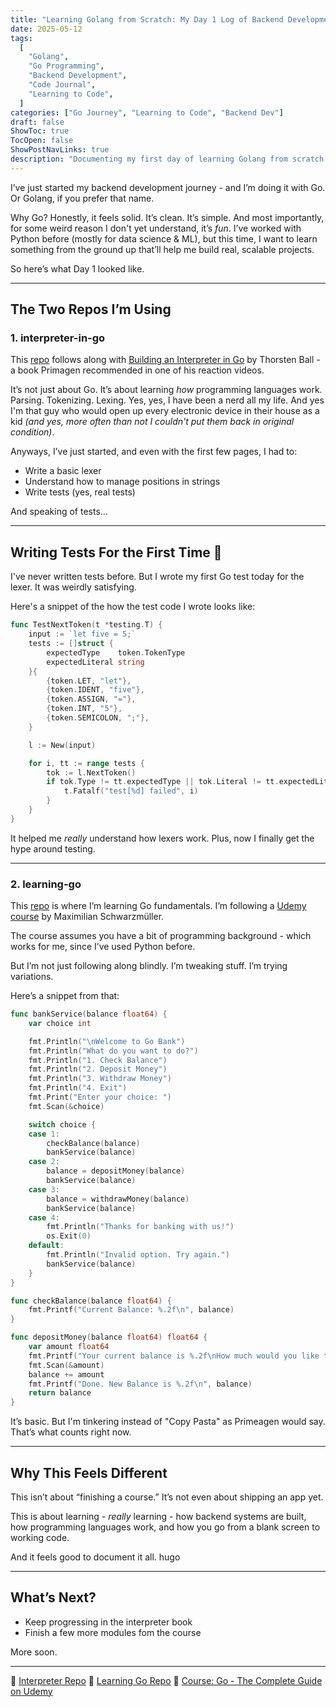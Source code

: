 ```yaml
---
title: "Learning Golang from Scratch: My Day 1 Log of Backend Development with Golang"
date: 2025-05-12
tags:
  [
    "Golang",
    "Go Programming",
    "Backend Development",
    "Code Journal",
    "Learning to Code",
  ]
categories: ["Go Journey", "Learning to Code", "Backend Dev"]
draft: false
ShowToc: true
TocOpen: false
ShowPostNavLinks: true
description: "Documenting my first day of learning Golang from scratch with real projects and tests."
---
```


I’ve just started my backend development journey - and I’m doing it with Go. Or Golang, if you prefer that name.

Why Go? Honestly, it feels solid. It’s clean. It’s simple. And most importantly, for some weird reason I don't yet understand, it’s _fun_. I’ve worked with Python before (mostly for data science & ML), but this time, I want to learn something from the ground up that’ll help me build real, scalable projects.

So here’s what Day 1 looked like.

---

## The Two Repos I’m Using

### 1. **interpreter-in-go**

This [repo](https://github.com/shivamchhuneja/interpreter-in-go) follows along with [Building an Interpreter in Go](https://interpreterbook.com/) by Thorsten Ball - a book Primagen recommended in one of his reaction videos.

It’s not just about Go. It’s about learning _how_ programming languages work. Parsing. Tokenizing. Lexing. Yes, yes, I have been a nerd all my life. And yes I'm that guy who would open up every electronic device in their house as a kid _(and yes, more often than not I couldn't put them back in original condition)_.

Anyways, I’ve just started, and even with the first few pages, I had to:

- Write a basic lexer
- Understand how to manage positions in strings
- Write tests (yes, real tests)

And speaking of tests…

---

## Writing Tests For the First Time 🤯

I've never written tests before. But I wrote my first Go test today for the lexer. It was weirdly satisfying.

Here's a snippet of the how the test code I wrote looks like:

```go
func TestNextToken(t *testing.T) {
	input := `let five = 5;`
	tests := []struct {
		expectedType    token.TokenType
		expectedLiteral string
	}{
		{token.LET, "let"},
		{token.IDENT, "five"},
		{token.ASSIGN, "="},
		{token.INT, "5"},
		{token.SEMICOLON, ";"},
	}

	l := New(input)

	for i, tt := range tests {
		tok := l.NextToken()
		if tok.Type != tt.expectedType || tok.Literal != tt.expectedLiteral {
			t.Fatalf("test[%d] failed", i)
		}
	}
}
```

It helped me _really_ understand how lexers work. Plus, now I finally get the hype around testing.

---

### 2. **learning-go**

This [repo](https://github.com/shivamchhuneja/learning-go) is where I’m learning Go fundamentals. I’m following a [Udemy course](https://www.udemy.com/course/go-the-complete-guide/) by Maximilian Schwarzmüller.

The course assumes you have a bit of programming background - which works for me, since I’ve used Python before.

But I’m not just following along blindly. I’m tweaking stuff. I’m trying variations.

Here’s a snippet from that:

```go
func bankService(balance float64) {
	var choice int

	fmt.Println("\nWelcome to Go Bank")
	fmt.Println("What do you want to do?")
	fmt.Println("1. Check Balance")
	fmt.Println("2. Deposit Money")
	fmt.Println("3. Withdraw Money")
	fmt.Println("4. Exit")
	fmt.Print("Enter your choice: ")
	fmt.Scan(&choice)

	switch choice {
	case 1:
		checkBalance(balance)
		bankService(balance)
	case 2:
		balance = depositMoney(balance)
		bankService(balance)
	case 3:
		balance = withdrawMoney(balance)
		bankService(balance)
	case 4:
		fmt.Println("Thanks for banking with us!")
		os.Exit(0)
	default:
		fmt.Println("Invalid option. Try again.")
		bankService(balance)
	}
}

func checkBalance(balance float64) {
	fmt.Printf("Current Balance: %.2f\n", balance)
}

func depositMoney(balance float64) float64 {
	var amount float64
	fmt.Printf("Your current balance is %.2f\nHow much would you like to deposit? ", balance)
	fmt.Scan(&amount)
	balance += amount
	fmt.Printf("Done. New Balance is %.2f\n", balance)
	return balance
}
```

It’s basic. But I'm tinkering instead of "Copy Pasta" as Primeagen would say. That’s what counts right now.

---

## Why This Feels Different

This isn’t about “finishing a course.” It’s not even about shipping an app yet.

This is about learning - _really_ learning - how backend systems are built, how programming languages work, and how you go from a blank screen to working code.

And it feels good to document it all.
hugo

---

## What’s Next?

- Keep progressing in the interpreter book
- Finish a few more modules fom the course

More soon.

---

🧠 [Interpreter Repo](https://github.com/shivamchhuneja/interpreter-in-go)
📘 [Learning Go Repo](https://github.com/shivamchhuneja/learning-go)
🎥 [Course: Go - The Complete Guide on Udemy](https://www.udemy.com/course/go-the-complete-guide/)
